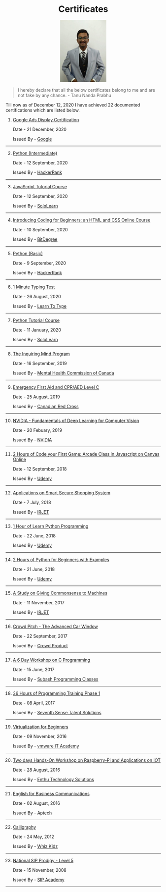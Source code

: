 <h1 align = "center"><b>Certificates</b></h1>
<p align = "center">
            
     
 <img src = "https://github.com/Tanu-N-Prabhu/Certificates/blob/main/profile.jpeg" width="150">           
            
 </p>           

> I hereby declare that all the below certificates belong to me and are not fake by any chance. - Tanu Nanda Prabhu

Till now as of December 12, 2020 I have achieved 22 documented certifications which are listed below. 

1. [Google Ads Display Certification](https://skillshop.exceedlms.com/student/award/65342851)

    Date - 21 December, 2020
    
    Issued By - [Google](https://skillshop.exceedlms.com/student/path/18061-google-ads-display-certification)
---    
 


2. [Python (Intermediate)](https://github.com/Tanu-N-Prabhu/Certificates/blob/main/Certificates%20PDF/Python%20-%20Intermediate%20Sept%202020.png)

    Date - 12 September, 2020
    
    Issued By - [HackerRank](https://www.hackerrank.com/)
---    
 

3. [JavaScript Tutorial Course](https://github.com/Tanu-N-Prabhu/Certificates/blob/main/Certificates%20PDF/JavaScript%20Tutorial%20course%20Sept%202020.pdf)

    Date - 12 September, 2020
    
    Issued By - [SoloLearn](https://www.sololearn.com/)
---    


4. [Introducing Coding for Beginners: an HTML and CSS Online Course](https://github.com/Tanu-N-Prabhu/Certificates/blob/main/Certificates%20PDF/Introducing_Coding_for_Beginners-an_HTML_and_CSS_10Sept2020.pdf)

    Date - 10 September, 2020
    
    Issued By - [BitDegree](https://www.bitdegree.org/)
---    
 

5. [Python (Basic)](https://github.com/Tanu-N-Prabhu/Certificates/blob/main/Certificates%20PDF/Python%20-%20Basic%20Sept%202020.png)

    Date - 9 September, 2020
    
    Issued By - [HackerRank](https://www.hackerrank.com/)
---    
 
 
 6. [1 Minute Typing Test](https://github.com/Tanu-N-Prabhu/Certificates/blob/main/Certificates%20PDF/1%20Minute%20Typing%20Test%20Aug%202020.pdf)

    Date - 26 August, 2020
    
    Issued By - [Learn To Type](https://www.typing.com/)
---    
 
7. [Python Tutorial Course](https://github.com/Tanu-N-Prabhu/Certificates/blob/main/Certificates%20PDF/Python%203%20Tutorial%20course%20Jan%202020.pdf)

     Date - 11 January, 2020
    
     Issued By - [SoloLearn](https://www.sololearn.com/)
---    
  
 
 8. [The Inquiring Mind Program](https://github.com/Tanu-N-Prabhu/Certificates/blob/main/Certificates%20PDF/Mental%20Health%20Sept%202019.pdf)

    Date - 16 September, 2019
    
    Issued By - [Mental Health Commission of Canada](https://www.mentalhealthcommission.ca/English)
---    
 
  9. [Emergency First Aid and CPR/AED Level C](https://github.com/Tanu-N-Prabhu/Certificates/blob/main/Certificates%20PDF/Emergency%20First%20Aid%20August%202019.pdf)
  

     Date - 25 August, 2019
    
     Issued By - [Canadian Red Cross](https://www.redcross.ca/)
---    
 

 10. [NVIDIA - Fundamentals of Deep Learning for Computer Vision](https://github.com/Tanu-N-Prabhu/Certificates/blob/main/Certificates%20PDF/Deep%20Learning%20Institute-Feb%202019.pdf)
  

      Date - 20 Febuary, 2019
    
      Issued By - [NVIDIA](https://www.nvidia.com/en-us/)
---     
 
 
   11. [2 Hours of Code your First Game: Arcade Class in Javascript on Canvas Online](https://github.com/Tanu-N-Prabhu/Certificates/blob/main/Certificates%20PDF/Arcade%20Classic%20Game%20In%20JavaScript%20Sept%202018.pdf)
  

       Date - 12 September, 2018
    
       Issued By - [Udemy](https://www.udemy.com/)
---    

 
 
 12. [Applications on Smart Secure Shopping System](https://github.com/Tanu-N-Prabhu/Certificates/blob/main/Certificates%20PDF/IRJET-Tanu.N.Prabhu%20July%202018.jpg)
  

       Date - 7 July, 2018
    
       Issued By - [IRJET](https://www.irjet.net/)
---     
 
 
 
 
 13. [1 Hour of Learn Python Programming](https://github.com/Tanu-N-Prabhu/Certificates/blob/main/Certificates%20PDF/Arcade%20Classic%20Game%20In%20JavaScript%20Sept%202018.pdf)
  

       Date - 22 June, 2018
    
       Issued By - [Udemy](https://www.udemy.com/)
---     
 
 
 
 14. [2 Hours of Python for Beginners with Examples](https://github.com/Tanu-N-Prabhu/Certificates/blob/main/Certificates%20PDF/2%20Hrs%20Python%20Beginners%20June%202018.pdf)
  

       Date - 21 June, 2018
    
       Issued By - [Udemy](https://www.udemy.com/)
---     
  
  
  
 15. [A Study on Giving Commonsense to Machines](https://github.com/Tanu-N-Prabhu/Certificates/blob/main/Certificates%20PDF/IRJET-Nov%202017.pdf)
  

       Date - 11 November, 2017
    
       Issued By - [IRJET](https://www.irjet.net/)
---     
  
  
 16. [Crowd Pitch - The Advanced Car Window](https://github.com/Tanu-N-Prabhu/Certificates/blob/main/Certificates%20PDF/Advanced%20Car%20Window-Sep%2C%202017.pdf)
  

       Date - 22 September, 2017
    
       Issued By - [Crowd Product](https://crowdproduct.com/)
---     
  
   
 17. [A 6 Day Workshop on C Programming](https://github.com/Tanu-N-Prabhu/Certificates/blob/main/Certificates%20PDF/Cracking%20the%20Programming%20Interview-Subhash-June%202017.pdf)
  

       Date - 15 June, 2017
    
       Issued By - [Subash Programming Classes](https://subhashprogrammingclasses.in/)
---     
  

  18. [36 Hours of Programming Training Phase 1](https://github.com/Tanu-N-Prabhu/Certificates/blob/main/Certificates%20PDF/Seventh%20Sense%20Talent%20Solutions-April%202017.pdf)
  

       Date - 08 April, 2017
    
       Issued By - [Seventh Sense Talent Solutions](https://www.seventhsensetalent.com/)
---     
  

  19. [Virtualization for Beginners](https://github.com/Tanu-N-Prabhu/Certificates/blob/main/Certificates%20PDF/VMWare%20Certificate-Nov%202016.pdf)
  

       Date - 09 November, 2016
    
       Issued By - [vmware IT Academy](https://www.vmware.com/ca/company/it-academy.html)
---     
  

  20. [Two days Hands-On Workshop on Raspberry-Pi and Applications on IOT ](https://github.com/Tanu-N-Prabhu/Certificates/blob/main/Certificates%20PDF/Enthu%20Technology%20Solutions-Aug%202016.pdf)
  

       Date - 28 August, 2016
    
       Issued By - [Enthu Technology Solutions](https://www.enthutech.in/)
---     
  

 
  21. [English for Business Communications](https://github.com/Tanu-N-Prabhu/Certificates/blob/main/Certificates%20PDF/Aptech-Aug%202016.pdf)
  

       Date - 02 August, 2016
    
       Issued By - [Aptech](https://www.aptechglobaltraining.com/aptech-english-learning-academy.aspx)
---     
  

 
  22. [Calligraphy](https://github.com/Tanu-N-Prabhu/Certificates/blob/main/Certificates%20PDF/Calligraphy-May%202012.pdf)

       Date - 24 May, 2012
    
       Issued By - [Whiz Kidz](http://whizkidz.info/)
---     
  

 
  23. [National SIP Prodigy - Level 5](https://github.com/Tanu-N-Prabhu/Certificates/blob/main/Certificates%20PDF/SIP-Nov%202008.pdf)
  

       Date - 15 November, 2008
    
       Issued By - [SIP Academy](https://www.sipacademyindia.com/)
---     
  

 
